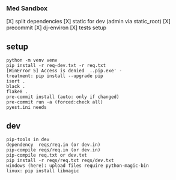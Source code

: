 ### Med Sandbox

[X] split dependencies
[X] static for dev (admin via static_root)
[X] precommit
[X] dj-environ
[X] tests setup

## setup

```
python -m venv venv
pip install -r req-dev.txt -r req.txt
[WinError 5] Access is denied  ..pip.exe' -
treatment: pip install --upgrade pip
isort .
black .
flake8 .
pre-commit install (auto: only if changed)
pre-commit run -a (forced:check all)
pyest.ini needs

```

## dev

```
pip-tools in dev
dependency  reqs/req.in (or dev.in)
pip-compile reqs/req.in (or dev.in)
pip-compile req.txt or dev.txt
pip install -r reqs/req.txt reqs/dev.txt
windows (here): upload files require python-magic-bin
linux: pip install libmagic
```
